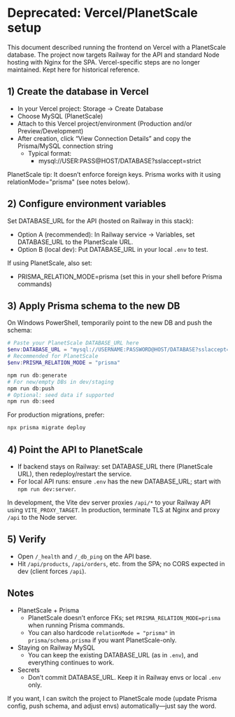 # Deprecated: Vercel/PlanetScale setup

This document described running the frontend on Vercel with a PlanetScale database. The project now targets Railway for the API and standard Node hosting with Nginx for the SPA. Vercel-specific steps are no longer maintained. Kept here for historical reference.

## 1) Create the database in Vercel

- In your Vercel project: Storage → Create Database
- Choose MySQL (PlanetScale)
- Attach to this Vercel project/environment (Production and/or Preview/Development)
- After creation, click “View Connection Details” and copy the Prisma/MySQL connection string
  - Typical format:
    - mysql://USER:PASS@HOST/DATABASE?sslaccept=strict

PlanetScale tip: It doesn’t enforce foreign keys. Prisma works with it using relationMode="prisma" (see notes below).

## 2) Configure environment variables

Set DATABASE_URL for the API (hosted on Railway in this stack):

- Option A (recommended): In Railway service → Variables, set DATABASE_URL to the PlanetScale URL.
- Option B (local dev): Put DATABASE_URL in your local `.env` to test.

If using PlanetScale, also set:
- PRISMA_RELATION_MODE=prisma (set this in your shell before Prisma commands)

## 3) Apply Prisma schema to the new DB

On Windows PowerShell, temporarily point to the new DB and push the schema:

```powershell
# Paste your PlanetScale DATABASE_URL here
$env:DATABASE_URL = "mysql://USERNAME:PASSWORD@HOST/DATABASE?sslaccept=strict"
# Recommended for PlanetScale
$env:PRISMA_RELATION_MODE = "prisma"

npm run db:generate
# For new/empty DBs in dev/staging
npm run db:push
# Optional: seed data if supported
npm run db:seed
```

For production migrations, prefer:

```powershell
npx prisma migrate deploy
```

## 4) Point the API to PlanetScale

- If backend stays on Railway: set DATABASE_URL there (PlanetScale URL), then redeploy/restart the service.
- For local API runs: ensure `.env` has the new DATABASE_URL; start with `npm run dev:server`.

In development, the Vite dev server proxies `/api/*` to your Railway API using `VITE_PROXY_TARGET`. In production, terminate TLS at Nginx and proxy `/api` to the Node server.

## 5) Verify

- Open `/_health` and `/_db_ping` on the API base.
- Hit `/api/products`, `/api/orders`, etc. from the SPA; no CORS expected in dev (client forces `/api`).

## Notes

- PlanetScale + Prisma
  - PlanetScale doesn’t enforce FKs; set `PRISMA_RELATION_MODE=prisma` when running Prisma commands.
  - You can also hardcode `relationMode = "prisma"` in `prisma/schema.prisma` if you want PlanetScale-only.
- Staying on Railway MySQL
  - You can keep the existing DATABASE_URL (as in `.env`), and everything continues to work.
- Secrets
  - Don’t commit DATABASE_URL. Keep it in Railway envs or local `.env` only.

If you want, I can switch the project to PlanetScale mode (update Prisma config, push schema, and adjust envs) automatically—just say the word.
